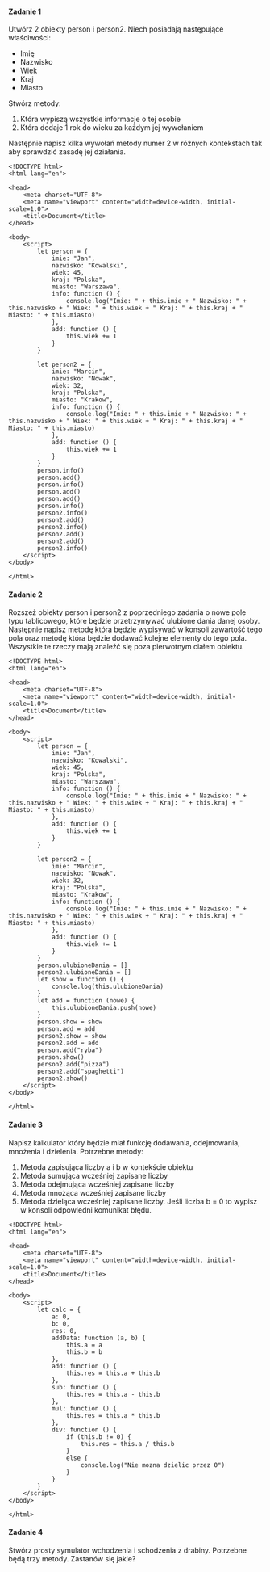 #### Zadanie 1

Utwórz 2 obiekty person i person2. Niech posiadają następujące właściwości:

* Imię
* Nazwisko
* Wiek
* Kraj
* Miasto

Stwórz metody:

1. Która wypiszą wszystkie informacje o tej osobie
2. Która dodaje 1 rok do wieku za każdym jej wywołaniem

Następnie napisz kilka wywołań metody numer 2 w różnych kontekstach tak aby sprawdzić zasadę jej działania.
```
<!DOCTYPE html>
<html lang="en">

<head>
    <meta charset="UTF-8">
    <meta name="viewport" content="width=device-width, initial-scale=1.0">
    <title>Document</title>
</head>

<body>
    <script>
        let person = {
            imie: "Jan",
            nazwisko: "Kowalski",
            wiek: 45,
            kraj: "Polska",
            miasto: "Warszawa",
            info: function () {
                console.log("Imie: " + this.imie + " Nazwisko: " + this.nazwisko + " Wiek: " + this.wiek + " Kraj: " + this.kraj + " Miasto: " + this.miasto)
            },
            add: function () {
                this.wiek += 1
            }
        }

        let person2 = {
            imie: "Marcin",
            nazwisko: "Nowak",
            wiek: 32,
            kraj: "Polska",
            miasto: "Krakow",
            info: function () {
                console.log("Imie: " + this.imie + " Nazwisko: " + this.nazwisko + " Wiek: " + this.wiek + " Kraj: " + this.kraj + " Miasto: " + this.miasto)
            },
            add: function () {
                this.wiek += 1
            }
        }
        person.info()
        person.add()
        person.info()
        person.add()
        person.add()
        person.info()
        person2.info()
        person2.add()
        person2.info()
        person2.add()
        person2.add()
        person2.info()
    </script>
</body>

</html>
```

#### Zadanie 2

Rozszeż obiekty person i person2 z poprzedniego zadania o nowe pole typu tablicowego, które będzie przetrzymywać ulubione dania danej osoby. Następnie napisz metodę która będzie wypisywać w konsoli zawartość tego pola oraz metodę która będzie dodawać kolejne elementy do tego pola. Wszystkie te rzeczy mają znaleźć się poza pierwotnym ciałem obiektu.
```
<!DOCTYPE html>
<html lang="en">

<head>
    <meta charset="UTF-8">
    <meta name="viewport" content="width=device-width, initial-scale=1.0">
    <title>Document</title>
</head>

<body>
    <script>
        let person = {
            imie: "Jan",
            nazwisko: "Kowalski",
            wiek: 45,
            kraj: "Polska",
            miasto: "Warszawa",
            info: function () {
                console.log("Imie: " + this.imie + " Nazwisko: " + this.nazwisko + " Wiek: " + this.wiek + " Kraj: " + this.kraj + " Miasto: " + this.miasto)
            },
            add: function () {
                this.wiek += 1
            }
        }

        let person2 = {
            imie: "Marcin",
            nazwisko: "Nowak",
            wiek: 32,
            kraj: "Polska",
            miasto: "Krakow",
            info: function () {
                console.log("Imie: " + this.imie + " Nazwisko: " + this.nazwisko + " Wiek: " + this.wiek + " Kraj: " + this.kraj + " Miasto: " + this.miasto)
            },
            add: function () {
                this.wiek += 1
            }
        }
        person.ulubioneDania = []
        person2.ulubioneDania = []
        let show = function () {
            console.log(this.ulubioneDania)
        }
        let add = function (nowe) {
            this.ulubioneDania.push(nowe)
        }
        person.show = show
        person.add = add
        person2.show = show
        person2.add = add
        person.add("ryba")
        person.show()
        person2.add("pizza")
        person2.add("spaghetti")
        person2.show()
    </script>
</body>

</html>
```

#### Zadanie 3

Napisz kalkulator który będzie miał funkcję dodawania, odejmowania, mnożenia i dzielenia. Potrzebne metody:

1. Metoda zapisująca liczby a i b w kontekście obiektu
2. Metoda sumująca wcześniej zapisane liczby
3. Metoda odejmująca wcześniej zapisane liczby
4. Metoda mnożąca wcześniej zapisane liczby
5. Metoda dzieląca wcześniej zapisane liczby. Jeśli liczba b = 0 to wypisz w konsoli odpowiedni komunikat błędu.
```
<!DOCTYPE html>
<html lang="en">

<head>
    <meta charset="UTF-8">
    <meta name="viewport" content="width=device-width, initial-scale=1.0">
    <title>Document</title>
</head>

<body>
    <script>
        let calc = {
            a: 0,
            b: 0,
            res: 0,
            addData: function (a, b) {
                this.a = a
                this.b = b
            },
            add: function () {
                this.res = this.a + this.b
            },
            sub: function () {
                this.res = this.a - this.b
            },
            mul: function () {
                this.res = this.a * this.b
            },
            div: function () {
                if (this.b != 0) {
                    this.res = this.a / this.b
                }
                else {
                    console.log("Nie mozna dzielic przez 0")
                }
            }
        }
    </script>
</body>

</html>
```

#### Zadanie 4

Stwórz prosty symulator wchodzenia i schodzenia z drabiny. Potrzebne będą trzy metody. Zastanów się jakie?

